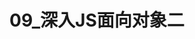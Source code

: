 # 09_深入JS面向对象二

<script setup>
import { VuePDF, usePDF } from '@tato30/vue-pdf';
import pathName from  '/pdf/09_深入JS面向对象二.pdf'
const { pdf, pages } = usePDF(pathName)
</script>

<VuePDF v-for="page in pages" :key="page" :pdf="pdf" :page="page" />
